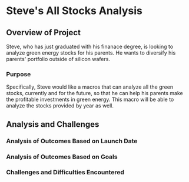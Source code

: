 # Steve's All Stocks Analysis

## Overview of Project
Steve, who has just graduated with his finanace degree, is looking to analyze green energy stocks for his parents. He wants to diversify his parents' portfolio outside of silicon wafers.

### Purpose
Specifically, Steve would like a macros that can analyze all the green stocks, currently and for the future, so that he can help his parents make the profitable investments in green energy. This macro will be able to analyze the stocks provided by year as well.

## Analysis and Challenges


### Analysis of Outcomes Based on Launch Date



### Analysis of Outcomes Based on Goals


### Challenges and Difficulties Encountered

